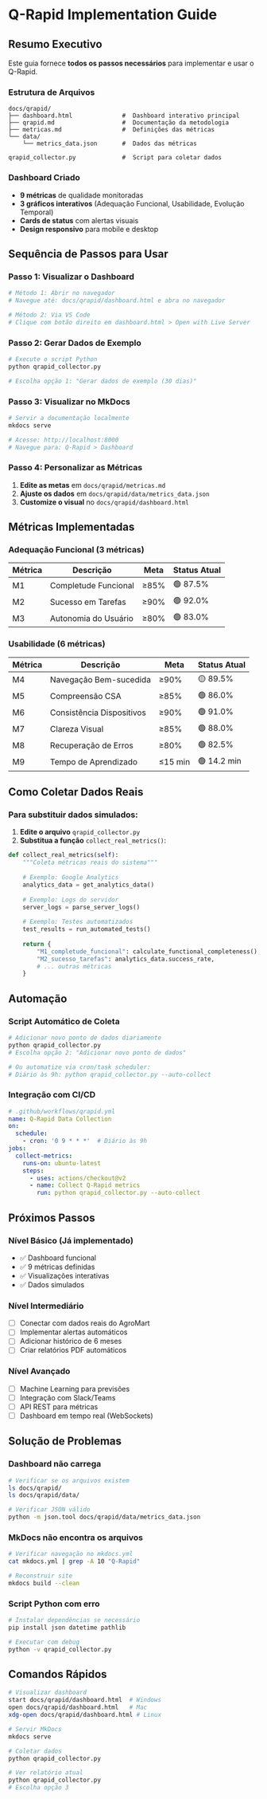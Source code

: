 # Q-Rapid Implementation Guide

## Resumo Executivo

Este guia fornece **todos os passos necessários** para implementar e usar o Q-Rapid.

### Estrutura de Arquivos
```
docs/qrapid/
├── dashboard.html              #  Dashboard interativo principal
├── qrapid.md                   #  Documentação da metodologia
├── metricas.md                 #  Definições das métricas
└── data/
    └── metrics_data.json       #  Dados das métricas

qrapid_collector.py             #  Script para coletar dados
```

###  Dashboard Criado
- **9 métricas** de qualidade monitoradas
- **3 gráficos interativos** (Adequação Funcional, Usabilidade, Evolução Temporal)
- **Cards de status** com alertas visuais
- **Design responsivo** para mobile e desktop

##  Sequência de Passos para Usar

### Passo 1: Visualizar o Dashboard
```bash
# Método 1: Abrir no navegador
# Navegue até: docs/qrapid/dashboard.html e abra no navegador

# Método 2: Via VS Code
# Clique com botão direito em dashboard.html > Open with Live Server
```

### Passo 2: Gerar Dados de Exemplo
```bash
# Execute o script Python
python qrapid_collector.py

# Escolha opção 1: "Gerar dados de exemplo (30 dias)"
```

### Passo 3: Visualizar no MkDocs
```bash
# Servir a documentação localmente
mkdocs serve

# Acesse: http://localhost:8000
# Navegue para: Q-Rapid > Dashboard
```

### Passo 4: Personalizar as Métricas
1. **Edite as metas** em `docs/qrapid/metricas.md`
2. **Ajuste os dados** em `docs/qrapid/data/metrics_data.json`
3. **Customize o visual** no `docs/qrapid/dashboard.html`

##  Métricas Implementadas

###  Adequação Funcional (3 métricas)
| Métrica | Descrição | Meta | Status Atual |
|---------|-----------|------|--------------|
| M1 | Completude Funcional | ≥85% | 🟢 87.5% |
| M2 | Sucesso em Tarefas | ≥90% | 🟢 92.0% |
| M3 | Autonomia do Usuário | ≥80% | 🟢 83.0% |

###  Usabilidade (6 métricas)
| Métrica | Descrição | Meta | Status Atual |
|---------|-----------|------|--------------|
| M4 | Navegação Bem-sucedida | ≥90% | 🟡 89.5% |
| M5 | Compreensão CSA | ≥85% | 🟢 86.0% |
| M6 | Consistência Dispositivos | ≥90% | 🟢 91.0% |
| M7 | Clareza Visual | ≥85% | 🟢 88.0% |
| M8 | Recuperação de Erros | ≥80% | 🟢 82.5% |
| M9 | Tempo de Aprendizado | ≤15 min | 🟢 14.2 min |

##  Como Coletar Dados Reais

### Para substituir dados simulados:

1. **Edite o arquivo** `qrapid_collector.py`
2. **Substitua a função** `collect_real_metrics()`:

```python
def collect_real_metrics(self):
    """Coleta métricas reais do sistema"""
    
    # Exemplo: Google Analytics
    analytics_data = get_analytics_data()
    
    # Exemplo: Logs do servidor
    server_logs = parse_server_logs()
    
    # Exemplo: Testes automatizados
    test_results = run_automated_tests()
    
    return {
        "M1_completude_funcional": calculate_functional_completeness(),
        "M2_sucesso_tarefas": analytics_data.success_rate,
        # ... outras métricas
    }
```

##  Automação

### Script Automático de Coleta
```bash
# Adicionar novo ponto de dados diariamente
python qrapid_collector.py
# Escolha opção 2: "Adicionar novo ponto de dados"

# Ou automatize via cron/task scheduler:
# Diário às 9h: python qrapid_collector.py --auto-collect
```

### Integração com CI/CD
```yaml
# .github/workflows/qrapid.yml
name: Q-Rapid Data Collection
on:
  schedule:
    - cron: '0 9 * * *'  # Diário às 9h
jobs:
  collect-metrics:
    runs-on: ubuntu-latest
    steps:
      - uses: actions/checkout@v2
      - name: Collect Q-Rapid metrics
        run: python qrapid_collector.py --auto-collect
```

##  Próximos Passos

### Nível Básico (Já implementado)
- ✅ Dashboard funcional
- ✅ 9 métricas definidas
- ✅ Visualizações interativas
- ✅ Dados simulados

### Nível Intermediário
- [ ] Conectar com dados reais do AgroMart
- [ ] Implementar alertas automáticos
- [ ] Adicionar histórico de 6 meses
- [ ] Criar relatórios PDF automáticos

### Nível Avançado
- [ ] Machine Learning para previsões
- [ ] Integração com Slack/Teams
- [ ] API REST para métricas
- [ ] Dashboard em tempo real (WebSockets)

## Solução de Problemas

### Dashboard não carrega
```bash
# Verificar se os arquivos existem
ls docs/qrapid/
ls docs/qrapid/data/

# Verificar JSON válido
python -m json.tool docs/qrapid/data/metrics_data.json
```

### MkDocs não encontra os arquivos
```bash
# Verificar navegação no mkdocs.yml
cat mkdocs.yml | grep -A 10 "Q-Rapid"

# Reconstruir site
mkdocs build --clean
```

### Script Python com erro
```bash
# Instalar dependências se necessário
pip install json datetime pathlib

# Executar com debug
python -v qrapid_collector.py
```

##  Comandos Rápidos

```bash
# Visualizar dashboard
start docs/qrapid/dashboard.html  # Windows
open docs/qrapid/dashboard.html   # Mac
xdg-open docs/qrapid/dashboard.html # Linux

# Servir MkDocs
mkdocs serve

# Coletar dados
python qrapid_collector.py

# Ver relatório atual
python qrapid_collector.py
# Escolha opção 3
```


